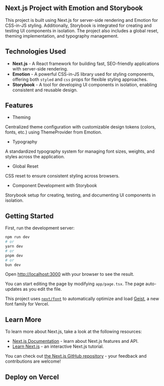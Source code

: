 ## Next.js Project with Emotion and Storybook
This project is built using Next.js for server-side rendering and Emotion for CSS-in-JS styling. Additionally, Storybook is integrated for creating and testing UI components in isolation. The project also includes a global reset, theming implementation, and typography management.

## Technologies Used

- **Next.js** - A React framework for building fast, SEO-friendly applications with server-side rendering.
- **Emotion** - A powerful CSS-in-JS library used for styling components, offering both `styled` and `css` props for flexible styling approaches.
- **Storybook** - A tool for developing UI components in isolation, enabling consistent and reusable design.

##  Features
- Theming

Centralized theme configuration with customizable design tokens (colors, fonts, etc.) using ThemeProvider from Emotion.
- Typography

A standardized typography system for managing font sizes, weights, and styles across the application.
- Global Reset

CSS reset to ensure consistent styling across browsers.
- Component Development with Storybook

Storybook setup for creating, testing, and documenting UI components in isolation.

## Getting Started

First, run the development server:

```bash
npm run dev
# or
yarn dev
# or
pnpm dev
# or
bun dev
```

Open [http://localhost:3000](http://localhost:3000) with your browser to see the result.

You can start editing the page by modifying `app/page.tsx`. The page auto-updates as you edit the file.

This project uses [`next/font`](https://nextjs.org/docs/app/building-your-application/optimizing/fonts) to automatically optimize and load [Geist](https://vercel.com/font), a new font family for Vercel.

## Learn More

To learn more about Next.js, take a look at the following resources:

- [Next.js Documentation](https://nextjs.org/docs) - learn about Next.js features and API.
- [Learn Next.js](https://nextjs.org/learn) - an interactive Next.js tutorial.

You can check out [the Next.js GitHub repository](https://github.com/vercel/next.js) - your feedback and contributions are welcome!

## Deploy on Vercel


